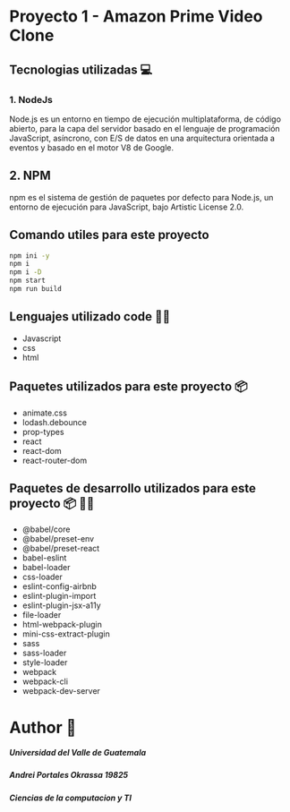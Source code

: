# Proyecto 1 - Amazon Prime Video Clone

## Tecnologias utilizadas 💻

### 1. NodeJs

Node.js es un entorno en tiempo de ejecución multiplataforma, de código abierto, para la capa del servidor basado en el lenguaje de programación JavaScript, asíncrono, con E/S de datos en una arquitectura orientada a eventos y basado en el motor V8 de Google.

## 2. NPM

npm es el sistema de gestión de paquetes por defecto para Node.js, un entorno de ejecución para JavaScript, bajo Artistic License 2.0.

## Comando utiles para este proyecto

```sh
npm ini -y
npm i
npm i -D
npm start
npm run build
```

## Lenguajes utilizado code 👩‍💻

- Javascript
- css
- html

## Paquetes utilizados para este proyecto 📦

- animate.css
- lodash.debounce
- prop-types
- react
- react-dom
- react-router-dom

## Paquetes de desarrollo utilizados para este proyecto 📦 👩‍💻

-  @babel/core
-  @babel/preset-env
-  @babel/preset-react
-  babel-eslint
-  babel-loader
-  css-loader
-  eslint-config-airbnb
-  eslint-plugin-import
-  eslint-plugin-jsx-a11y
-  file-loader
-  html-webpack-plugin
-  mini-css-extract-plugin
-  sass
-  sass-loader
-  style-loader
-  webpack
-  webpack-cli
-  webpack-dev-server

# Author 🧑

##### Universidad del Valle de Guatemala
##### Andrei Portales Okrassa 19825
##### Ciencias de la computacion y TI
